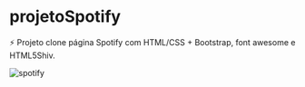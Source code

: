 # projetoSpotify
:zap: Projeto clone página Spotify com HTML/CSS + Bootstrap, font awesome e HTML5Shiv.

![spotify](https://user-images.githubusercontent.com/62626014/121446085-2554de00-c969-11eb-92c5-193e01282fa2.png)
